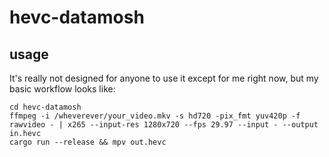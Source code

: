 # hevc-datamosh

## usage

It's really not designed for anyone to use it except for me right now, but my basic workflow looks like:

```
cd hevc-datamosh
ffmpeg -i /wheverever/your_video.mkv -s hd720 -pix_fmt yuv420p -f rawvideo - | x265 --input-res 1280x720 --fps 29.97 --input - --output in.hevc
cargo run --release && mpv out.hevc
```

